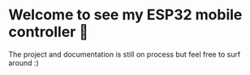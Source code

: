 # Welcome to see my ESP32 mobile controller 👋
The project and documentation is still on process but feel free to surf around :)
